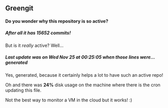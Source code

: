 ## Greengit

#### Do you wonder why this repository is so active?

##### After all it has 15652 commits!

But is it *really* active? Well...

##### Last update was on Wed Nov 25 at 00:25:05 when those lines were... generated

Yes, generated, because it certainly helps a lot to have such an active repo!

Oh and there was **24%** disk usage on the machine
where there is the cron updating this file.

Not the best way to monitor a VM in the cloud but it works! :)
